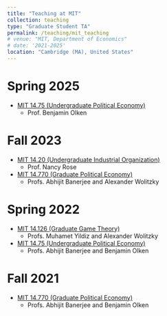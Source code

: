 ```yaml
---
title: "Teaching at MIT"
collection: teaching
type: "Graduate Student TA"
permalink: /teaching/mit_teaching
# venue: "MIT, Department of Economics"
# date: '2021-2025'
location: "Cambridge (MA), United States"
---
```


Spring 2025
======
* [MIT 14.75 (Undergraduate Political Economy)](https://www.dropbox.com/scl/fo/8fxd12bahk2238rrarspo/ALh-78OLONKf05JPKN1dCcU?rlkey=l7ncny7mfglwskgs2q69amucf&st=quzup0mz&dl=0)
	* Prof. Benjamin Olken

Fall 2023
======
* [MIT 14.20 (Undergraduate Industrial Organization)](https://www.dropbox.com/scl/fo/78c2lhb8ia0z9trgadwy8/AKESvuefZ675pVEyJkAa4h8?rlkey=zb91s4kx92rq680ms94fdqf1s&st=g71prus9&dl=0)
	* Prof. Nancy Rose
* [MIT 14.770 (Graduate Political Economy)](https://www.dropbox.com/scl/fo/ipv866pka2zjp66c0y7bm/AEG-3eES1veE5jre1ucP5sw?rlkey=pikeqhucl6zi9wk395rr9kcwr&st=bv7lxe1t&dl=0)
	* Profs. Abhijit Banerjee and Alexander Wolitzky

Spring 2022
======
* [MIT 14.126 (Graduate Game Theory)](https://www.dropbox.com/scl/fo/a81vxn1rzjagilrhwvr81/AEru8bglq63z2HxgGASlvx0?rlkey=cya4fsj0hma4yketjqu6gci8p&st=sqzk2zkr&dl=0)
	* Profs. Muhamet Yildiz and Alexander Wolitzky
* [MIT 14.75 (Undergraduate Political Economy)](https://www.dropbox.com/scl/fo/c66qzf1k0a97tcab0okxi/AAwXVeTXyFxG2HfUy-x-qmc?rlkey=v6octwayos36xt2std115k0i9&st=2bl52zkw&dl=0)
	* Profs. Abhijit Banerjee and Benjamin Olken

Fall 2021
======
* [MIT 14.770 (Graduate Political Economy)](https://www.dropbox.com/scl/fo/4rdqs57yes11jrdx9j9wk/ALeBg4G3Tne0ocXybdnZOv8?rlkey=5kzb1vdn96h8n3jo5zljqqdkx&st=a4be34qj&dl=0)
	* Profs. Abhijit Banerjee and Benjamin Olken